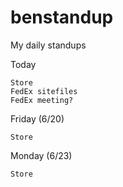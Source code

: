 # benstandup
My daily standups

Today

    Store
    FedEx sitefiles
    FedEx meeting?

Friday (6/20)
    
    Store
    
Monday (6/23)

    Store
